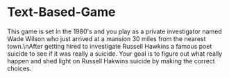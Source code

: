 # Text-Based-Game
This game is set in the 1980's and you play as a private investigator named Wade Wilson who just arrived at a mansion 30 miles from the nearest town.\nAfter getting hired to investigate Russell Hawkins a famous poet suicide to see if it was really a suicide.
Your goal is to figure out what really happen and shed light on Russell Hakwins suicide by making the correct choices.
